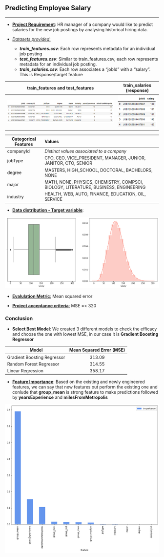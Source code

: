 ## Predicting Employee Salary
---

- <ins>**Project Requirement**</ins>: HR manager of a company would like to predict salaries for the new job postings by analysing historical hiring data. 

- <ins>*Datasets provided*:</ins>
    - ***train_features.csv***: Each row represents metadata for an individual job posting
    - ***test_features.csv***: Similar to train_features.csv, each row represents metadata for an individual job posting.
    - ***train_salaries.csv***: Each row associates a “jobId” with a “salary”. This is Response/target feature
                        
train_features and test_features                              |  train_salaries (response)
:-------------------------:                                   |:-------------------------:
<img src="images/train_test_dataset.PNG" title="Features"/>   |  <img src="images/target_dataset.PNG" title="Target"/>

| Categorical Features          | Values                                                                                |
|-------------------------------|:---------------------                                                                 |
| companyId                     |    _Distinct values associated to a company_                                          |
| jobType                       |    CFO, CEO, VICE_PRESIDENT, MANAGER, JUNIOR, JANITOR, CTO, SENIOR                    |
| degree                        |    MASTERS, HIGH_SCHOOL, DOCTORAL, BACHELORS, NONE                                    |
| major                         |    MATH, NONE, PHYSICS, CHEMISTRY, COMPSCI, BIOLOGY, LITERATURE, BUSINESS, ENGINEERING|
| industry                      |    HEALTH, WEB, AUTO, FINANCE, EDUCATION, OIL, SERVICE                                |


- <ins>**Data distribution  - Target variable**</ins>:

<img src="images/distribution_target.png" title="Target"/>


- <ins>**Evalulation Metric**:</ins> Mean squared error <br> 

- <ins>**Project acceptance criteria**:</ins>  MSE =< 320
    
### Conclusion
- <ins>**Select Best Model**</ins>:
We created 3 different models to check the efficacy and choose the one with lowest MSE, in our case it is **Gradient Boosting Regressor**

| Model                       | Mean Squared Error (MSE)|
|----------                   |:-------------:          |
| Gradient Boosting Regressor |    313.09               |
| Random Forest Regressor     |    314.55               |
| Linear Regression           |    358.17               |

- <ins>**Feature Importance**</ins>:
Based on the existing and newly engineered features, we can say that new features out perform the existing one and conlude that **group_mean** is strong feature to make predictions followed by **yearsExperience** and **milesFromMetropolis**
<img src="images/importantfeature.png" title="Target"/>
